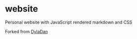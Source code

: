 # website
Personal website with JavaScript rendered markdown and CSS

Forked from [DylaDan](https://github.com/dyladan)
